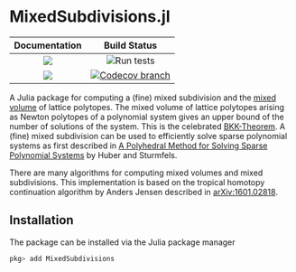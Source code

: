 # MixedSubdivisions.jl

| **Documentation** | **Build Status** |
|:-----------------:|:----------------:|
| [![][docs-stable-img]][docs-stable-url] | ![Run tests](https://github.com/saschatimme/MixedSubdivisions.jl/workflows/Run%20tests/badge.svg) |
| [![][docs-latest-img]][docs-latest-url] | [![Codecov branch][codecov-img]][codecov-url] |


A Julia package for computing a (fine) mixed subdivision and the [mixed volume](https://en.wikipedia.org/wiki/Mixed_volume) of lattice polytopes.
The mixed volume of lattice polytopes arising as Newton polytopes of a polynomial system
gives an upper bound of the number of solutions of the system. This is the celebrated
[BKK-Theorem](https://en.wikipedia.org/wiki/Bernstein–Kushnirenko_theorem).
A (fine) mixed subdivision can be used to efficiently solve sparse polynomial systems as
first described in [A Polyhedral Method for Solving Sparse Polynomial Systems](https://www.jstor.org/stable/2153370)
by Huber and Sturmfels.

There are many algorithms for computing mixed volumes and mixed subdivisions. This implementation
is based on the tropical homotopy continuation algorithm by Anders Jensen described in [arXiv:1601.02818](https://arxiv.org/abs/1601.02818).

## Installation

The package can be installed via the Julia package manager
```julia
pkg> add MixedSubdivisions
```


[docs-stable-img]: https://img.shields.io/badge/docs-stable-blue.svg
[docs-latest-img]: https://img.shields.io/badge/docs-latest-blue.svg
[docs-stable-url]: https://saschatimme.github.io/MixedSubdivisions.jl/stable
[docs-latest-url]: https://saschatimme.github.io/MixedSubdivisions.jl/latest

[codecov-img]: https://codecov.io/gh/saschatimme/MixedSubdivisions.jl/branch/master/graph/badge.svg
[codecov-url]: https://codecov.io/gh/saschatimme/MixedSubdivisions.jl

